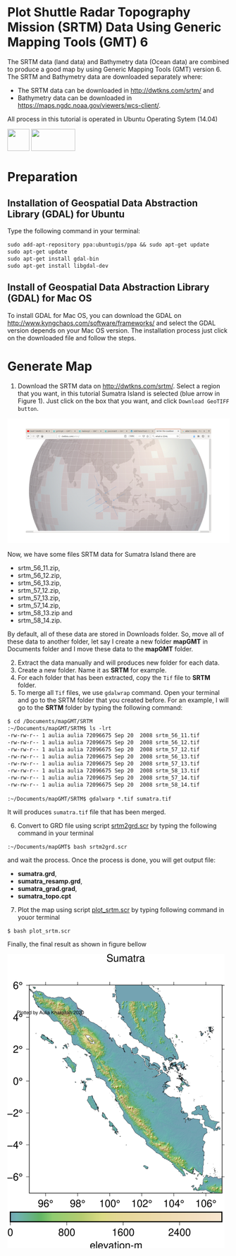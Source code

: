 # Plot Shuttle Radar Topography Mission (SRTM) Data Using Generic Mapping Tools (GMT) 6


The SRTM data (land data) and Bathymetry data (Ocean data) are combined to produce a good map by using Generic Mapping Tools (GMT) version 6. The SRTM and Bathymetry data are downloaded separately where:

- The SRTM data can be downloaded in http://dwtkns.com/srtm/ and 
- Bathymetry data can be downloaded in https://maps.ngdc.noaa.gov/viewers/wcs-client/. 

All process in this tutorial is operated in Ubuntu Operating Sytem (14.04) 

<img width=50 height=50 src="https://cdn0.iconfinder.com/data/icons/flat-round-system/512/ubuntu-512.png"> <img width=100 height=50 src="https://www.generic-mapping-tools.org/_static/gmt-logo.png">

# Preparation
## Installation of Geospatial Data Abstraction Library (GDAL) for Ubuntu
Type the following command in your terminal:
```
sudo add-apt-repository ppa:ubuntugis/ppa && sudo apt-get update
sudo apt-get update
sudo apt-get install gdal-bin
sudo apt-get install libgdal-dev
```
## Install of Geospatial Data Abstraction Library (GDAL) for Mac OS
To install GDAL for Mac OS, you can download the GDAL on http://www.kyngchaos.com/software/frameworks/ and select the GDAL version depends on your Mac OS version. The installation process just click on the downloaded file and follow the steps.

# Generate Map
1. Download the SRTM data on http://dwtkns.com/srtm/. Select a region that you want, in this tutorial Sumatra Island is selected (blue arrow in Figure 1). Just click on the box that you want, and click `Download GeoTIFF button`.

![Figure 1](https://github.com/auliakhalqillah/PlotSRTM_GMT/blob/main/srtm1.png)

Now, we have some files SRTM data for Sumatra Island there are

- srtm_56_11.zip, 
- srtm_56_12.zip,
- srtm_56_13.zip, 
- srtm_57_12.zip, 
- srtm_57_13.zip, 
- srtm_57_14.zip, 
- srtm_58_13.zip and 
- srtm_58_14.zip. 

By default, all of these data are stored in Downloads folder. So, move all of these data to another folder, let say I create a new folder __mapGMT__ in Documents folder and I move these data to the __mapGMT__ folder.

2. Extract the data manually and will produces new folder for each data.
3. Create a new folder. Name it as __SRTM__ for example.
4. For each folder that has been extracted, copy the `Tif` file to __SRTM__ folder. 
5. To merge all `Tif` files, we use `gdalwrap` command. Open your terminal and go to the SRTM folder that you created before. For an example, I will go to the __SRTM__ folder by typing the following command:

```
$ cd /Documents/mapGMT/SRTM
:~/Documents/mapGMT/SRTM$ ls -lrt
-rw-rw-r-- 1 aulia aulia 72096675 Sep 20  2008 srtm_56_11.tif
-rw-rw-r-- 1 aulia aulia 72096675 Sep 20  2008 srtm_56_12.tif
-rw-rw-r-- 1 aulia aulia 72096675 Sep 20  2008 srtm_57_12.tif
-rw-rw-r-- 1 aulia aulia 72096675 Sep 20  2008 srtm_56_13.tif
-rw-rw-r-- 1 aulia aulia 72096675 Sep 20  2008 srtm_57_13.tif
-rw-rw-r-- 1 aulia aulia 72096675 Sep 20  2008 srtm_58_13.tif
-rw-rw-r-- 1 aulia aulia 72096675 Sep 20  2008 srtm_57_14.tif
-rw-rw-r-- 1 aulia aulia 72096675 Sep 20  2008 srtm_58_14.tif

:~/Documents/mapGMT/SRTM$ gdalwarp *.tif sumatra.tif
```

It will produces `sumatra.tif` file that has been merged.

6. Convert to GRD file using script [srtm2grd.scr](https://github.com/auliakhalqillah/PlotSRTM_GMT/blob/main/srtm2grd.scr) by typing the following command in your terminal
```
:~/Documents/mapGMT$ bash srtm2grd.scr
```
and wait the process. Once the process is done, you will get output file: 

- __sumatra.grd__, 
- __sumatra_resamp.grd__, 
- __sumatra_grad.grad__,
- __sumatra_topo.cpt__

7. Plot the map using script [plot_srtm.scr](https://github.com/auliakhalqillah/PlotSRTM_GMT/blob/main/plot_srtm.scr) by typing following command in youor terminal
```
$ bash plot_srtm.scr
```
Finally, the final result as shown in figure bellow

![fig2](https://github.com/auliakhalqillah/PlotSRTM_GMT/blob/main/srtm_result.png)
